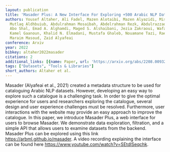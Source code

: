 ```yaml
---
layout: publication
title: 'Masader Plus: A New Interface For Exploring +500 Arabic NLP Datasets'
authors: Yousef Altaher, Ali Fadel, Mazen Alotaibi, Mazen Alyazidi, Mishari Al-Mutairi,
  Mutlaq Aldhbuiub, Abdulrahman Mosaibah, Abdelrahman Rezk, Abdulrazzaq Alhendi, Mazen
  Abo Shal, Emad A. Alghamdi, Maged S. Alshaibani, Jezia Zakraoui, Wafaa Mohammed,
  Kamel Gaanoun, Khalid N. Elmadani, Mustafa Ghaleb, Nouamane Tazi, Raed Alharbi,
  Maraim Masoud, Zaid Alyafeai
conference: Arxiv
year: 2022
bibkey: altaher2022masader
citations: 2
additional_links: [{name: Paper, url: 'https://arxiv.org/abs/2208.00932'}]
tags: ["Datasets", "Tools & Libraries"]
short_authors: Altaher et al.
---
```

Masader (Alyafeai et al., 2021) created a metadata structure to be used for
cataloguing Arabic NLP datasets. However, developing an easy way to explore
such a catalogue is a challenging task. In order to give the optimal experience
for users and researchers exploring the catalogue, several design and user
experience challenges must be resolved. Furthermore, user interactions with the
website may provide an easy approach to improve the catalogue. In this paper,
we introduce Masader Plus, a web interface for users to browse Masader. We
demonstrate data exploration, filtration, and a simple API that allows users to
examine datasets from the backend. Masader Plus can be explored using this link
https://arbml.github.io/masader. A video recording explaining the interface can
be found here https://www.youtube.com/watch?v=SEtdlSeqchk.